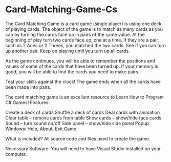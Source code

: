 # Card-Matching-Game-Cs
The Card Matching Game is a card game (single player) is using one deck of playing cards. The object of the game is to match as many cards as you can by turning the cards face up in pairs of the same value.
At the beginning of play turn two cards face up, one at a time. If they are a pair, such as 2 Aces or 2 Threes, you matched the two cards. See if you can turn up another pair. Keep on playing until you turn up all cards.

As the game continues, you will be able to remember the positions and values of some of the cards that have been turned up. If your memory is good, you will be able to find the cards you need to make pairs.

Test your skills against the clock! The game ends when all the cards have been made into pairs.

The card matching game is an excellent resource to Learn How to Program C# Games!
Features:

Create a deck of cards
Shuffle a deck of cards
Deal cards with animation
Clear table – remove cards from table
Show cards – show/hide face cards
Sound – turn sound on/off
Side panel – show/hide side panel
Popup Windows: Help, About, Exit Game

What is included?
All source code and files used to create the game.

Necessary Software:
You will need to have Visual Studio installed on your computer.
